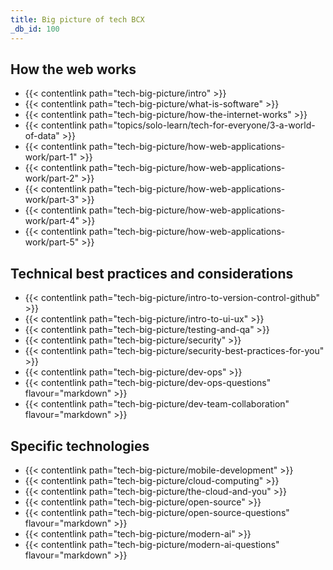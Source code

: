 ```yaml
---
title: Big picture of tech BCX
_db_id: 100
---
```


## How the web works 

- {{< contentlink path="tech-big-picture/intro" >}}
- {{< contentlink path="tech-big-picture/what-is-software" >}}
- {{< contentlink path="tech-big-picture/how-the-internet-works" >}}
- {{< contentlink path="topics/solo-learn/tech-for-everyone/3-a-world-of-data" >}}
- {{< contentlink path="tech-big-picture/how-web-applications-work/part-1" >}}
- {{< contentlink path="tech-big-picture/how-web-applications-work/part-2" >}} 
- {{< contentlink path="tech-big-picture/how-web-applications-work/part-3" >}} 
- {{< contentlink path="tech-big-picture/how-web-applications-work/part-4" >}} 
- {{< contentlink path="tech-big-picture/how-web-applications-work/part-5" >}} 


## Technical best practices and considerations

- {{< contentlink path="tech-big-picture/intro-to-version-control-github" >}}
- {{< contentlink path="tech-big-picture/intro-to-ui-ux" >}}   
- {{< contentlink path="tech-big-picture/testing-and-qa" >}}
- {{< contentlink path="tech-big-picture/security" >}}
- {{< contentlink path="tech-big-picture/security-best-practices-for-you" >}}
- {{< contentlink path="tech-big-picture/dev-ops" >}}
- {{< contentlink path="tech-big-picture/dev-ops-questions" flavour="markdown" >}}
- {{< contentlink path="tech-big-picture/dev-team-collaboration" flavour="markdown" >}}

## Specific technologies

- {{< contentlink path="tech-big-picture/mobile-development" >}} 
- {{< contentlink path="tech-big-picture/cloud-computing" >}} 
- {{< contentlink path="tech-big-picture/the-cloud-and-you" >}} 
- {{< contentlink path="tech-big-picture/open-source" >}}  
- {{< contentlink path="tech-big-picture/open-source-questions" flavour="markdown" >}}
- {{< contentlink path="tech-big-picture/modern-ai" >}}
- {{< contentlink path="tech-big-picture/modern-ai-questions" flavour="markdown" >}}